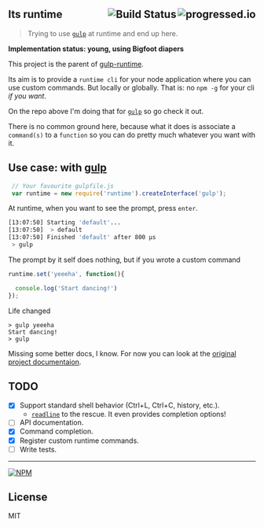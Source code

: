 ## Its runtime[<img alt="progressed.io" src="http://progressed.io/bar/35" align="right"/>](https://github.com/fehmicansaglam/progressed.io) [<img alt="Build Status" src="https://travis-ci.org/stringparser/runtime.svg?branch=master" align="right"/>](https://travis-ci.org/stringparser/runtime)

> Trying to use [`gulp`](https://github.com/gulpjs/gulp) at runtime and end up here.

<b>Implementation status: young, using Bigfoot diapers</b>

This project is the parent of [gulp-runtime](https://github.com/stringparser/gulp-runtime).

Its aim is to provide a `runtime cli` for your node application where you can use custom commands. But locally or globally. That is: no `npm -g` for your cli *if you want*.

On the repo above I'm doing that for [`gulp`](https://github.com/gulpjs/gulp) so go check it out.

There is no common ground here, because what it does is associate a `command(s)` to a `function` so you can do pretty much whatever you want with it.

## Use case: with [gulp](https://github.com/gulpjs/gulp)

```js
 // Your favourite gulpfile.js
 var runtime = new require('runtime').createInterface('gulp');
```

At runtime, when you want to see the prompt, press `enter`.

```bash
[13:07:50] Starting 'default'...
[13:07:50]  > default
[13:07:50] Finished 'default' after 800 μs
 > gulp
```

The prompt by it self does nothing, but if you wrote a custom command

```js
runtime.set('yeeeha', function(){

  console.log('Start dancing!')
});
```

Life changed
```shell
> gulp yeeeha
Start dancing!
> gulp
```

Missing some better docs, I know. For now you can look at the [original project documentaion](https://github.com/stringparser/gulp-runtime/docs).

## TODO
- [X] Support standard shell behavior (Ctrl+L, Ctrl+C, history, etc.).
  * [`readline`](http://nodejs.org/api/readline.html) to the rescue. It even provides completion options!
- [ ] API documentation.
- [X] Command completion.
- [X] Register custom runtime commands.
- [ ] Write tests.

<hr>

[![NPM](https://nodei.co/npm/runtime.png?downloads=true)](https://nodei.co/npm/runtime/)

## License

MIT
